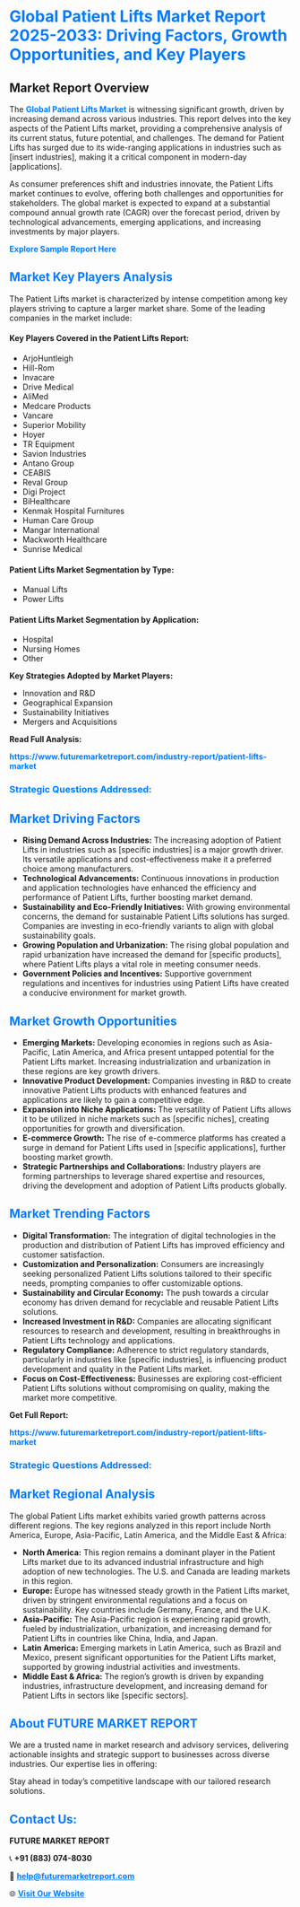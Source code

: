 <h1 style="color: #007BFF;">Global Patient Lifts Market Report 2025-2033: Driving Factors, Growth Opportunities, and Key Players</h1>

<section id="overview">
<h2>Market Report Overview</h2>
<p>The <a href="https://www.futuremarketreport.com/industry-report/patient-lifts-market" style="color: #007BFF; text-decoration: none;"><strong>Global Patient Lifts Market</strong></a> is witnessing significant growth, driven by increasing demand across various industries. This report delves into the key aspects of the Patient Lifts market, providing a comprehensive analysis of its current status, future potential, and challenges. The demand for Patient Lifts has surged due to its wide-ranging applications in industries such as [insert industries], making it a critical component in modern-day [applications].</p>
<p>As consumer preferences shift and industries innovate, the Patient Lifts market continues to evolve, offering both challenges and opportunities for stakeholders. The global market is expected to expand at a substantial compound annual growth rate (CAGR) over the forecast period, driven by technological advancements, emerging applications, and increasing investments by major players.</p>
</section>

<section id="overview">
<p><a href="https://www.futuremarketreport.com/request-sample/reportId=59423" style="color: #007BFF; text-decoration: none;"><strong>Explore Sample Report Here</strong></a></p>
</section>

<section id="key-players">
<h2 style="color: #007BFF;">Market Key Players Analysis</h2>
<p>The Patient Lifts market is characterized by intense competition among key players striving to capture a larger market share. Some of the leading companies in the market include:</p>
<h4>Key Players Covered in the Patient Lifts Report:</h4>
<ul><li>ArjoHuntleigh</li><li>Hill-Rom</li><li>Invacare</li><li>Drive Medical</li><li>AliMed</li><li>Medcare Products</li><li>Vancare</li><li>Superior Mobility</li><li>Hoyer</li><li>TR Equipment</li><li>Savion Industries</li><li>Antano Group</li><li>CEABIS</li><li>Reval Group</li><li>Digi Project</li><li>BiHealthcare</li><li>Kenmak Hospital Furnitures</li><li>Human Care Group</li><li>Mangar International</li><li>Mackworth Healthcare</li><li>Sunrise Medical</li></ul>
<h4>Patient Lifts Market Segmentation by Type:</h4>
<ul><li>Manual Lifts</li><li>Power Lifts</li></ul>

<h4>Patient Lifts Market Segmentation by Application:</h4>
<ul><li>Hospital</li><li>Nursing Homes</li><li>Other</li></ul>
<p><strong>Key Strategies Adopted by Market Players:</strong></p>
<ul>
<li>Innovation and R&D</li>
<li>Geographical Expansion</li>
<li>Sustainability Initiatives</li>
<li>Mergers and Acquisitions</li>
</ul>
</section>

<section>
<p><strong>Read Full Analysis: </strong></p><a href="https://www.futuremarketreport.com/industry-report/patient-lifts-market" style="color: #007BFF; text-decoration: none;"><strong>https://www.futuremarketreport.com/industry-report/patient-lifts-market</strong></a>
<h3 style="color: #007BFF;">Strategic Questions Addressed:</h3>
</section>

<section id="driving-factors">
<h2 style="color: #007BFF;">Market Driving Factors</h2>
<ul>
<li><strong>Rising Demand Across Industries:</strong> The increasing adoption of Patient Lifts in industries such as [specific industries] is a major growth driver. Its versatile applications and cost-effectiveness make it a preferred choice among manufacturers.</li>
<li><strong>Technological Advancements:</strong> Continuous innovations in production and application technologies have enhanced the efficiency and performance of Patient Lifts, further boosting market demand.</li>
<li><strong>Sustainability and Eco-Friendly Initiatives:</strong> With growing environmental concerns, the demand for sustainable Patient Lifts solutions has surged. Companies are investing in eco-friendly variants to align with global sustainability goals.</li>
<li><strong>Growing Population and Urbanization:</strong> The rising global population and rapid urbanization have increased the demand for [specific products], where Patient Lifts plays a vital role in meeting consumer needs.</li>
<li><strong>Government Policies and Incentives:</strong> Supportive government regulations and incentives for industries using Patient Lifts have created a conducive environment for market growth.</li>
</ul>
</section>

<section id="growth-opportunities">
<h2 style="color: #007BFF;">Market Growth Opportunities</h2>
<ul>
<li><strong>Emerging Markets:</strong> Developing economies in regions such as Asia-Pacific, Latin America, and Africa present untapped potential for the Patient Lifts market. Increasing industrialization and urbanization in these regions are key growth drivers.</li>
<li><strong>Innovative Product Development:</strong> Companies investing in R&D to create innovative Patient Lifts products with enhanced features and applications are likely to gain a competitive edge.</li>
<li><strong>Expansion into Niche Applications:</strong> The versatility of Patient Lifts allows it to be utilized in niche markets such as [specific niches], creating opportunities for growth and diversification.</li>
<li><strong>E-commerce Growth:</strong> The rise of e-commerce platforms has created a surge in demand for Patient Lifts used in [specific applications], further boosting market growth.</li>
<li><strong>Strategic Partnerships and Collaborations:</strong> Industry players are forming partnerships to leverage shared expertise and resources, driving the development and adoption of Patient Lifts products globally.</li>
</ul>
</section>

<section id="trending-factors">
<h2 style="color: #007BFF;">Market Trending Factors</h2>
<ul>
<li><strong>Digital Transformation:</strong> The integration of digital technologies in the production and distribution of Patient Lifts has improved efficiency and customer satisfaction.</li>
<li><strong>Customization and Personalization:</strong> Consumers are increasingly seeking personalized Patient Lifts solutions tailored to their specific needs, prompting companies to offer customizable options.</li>
<li><strong>Sustainability and Circular Economy:</strong> The push towards a circular economy has driven demand for recyclable and reusable Patient Lifts solutions.</li>
<li><strong>Increased Investment in R&D:</strong> Companies are allocating significant resources to research and development, resulting in breakthroughs in Patient Lifts technology and applications.</li>
<li><strong>Regulatory Compliance:</strong> Adherence to strict regulatory standards, particularly in industries like [specific industries], is influencing product development and quality in the Patient Lifts market.</li>
<li><strong>Focus on Cost-Effectiveness:</strong> Businesses are exploring cost-efficient Patient Lifts solutions without compromising on quality, making the market more competitive.</li>
</ul>
</section>

<section>
<p><strong>Get Full Report: </strong></p><a href="https://www.futuremarketreport.com/industry-report/patient-lifts-market" style="color: #007BFF; text-decoration: none;"><strong>https://www.futuremarketreport.com/industry-report/patient-lifts-market</strong></a>
<h3 style="color: #007BFF;">Strategic Questions Addressed:</h3>
</section>


<section id="regional-analysis">
<h2 style="color: #007BFF;">Market Regional Analysis</h2>
<p>The global Patient Lifts market exhibits varied growth patterns across different regions. The key regions analyzed in this report include North America, Europe, Asia-Pacific, Latin America, and the Middle East & Africa:</p>
<ul>
<li><strong>North America:</strong> This region remains a dominant player in the Patient Lifts market due to its advanced industrial infrastructure and high adoption of new technologies. The U.S. and Canada are leading markets in this region.</li>
<li><strong>Europe:</strong> Europe has witnessed steady growth in the Patient Lifts market, driven by stringent environmental regulations and a focus on sustainability. Key countries include Germany, France, and the U.K.</li>
<li><strong>Asia-Pacific:</strong> The Asia-Pacific region is experiencing rapid growth, fueled by industrialization, urbanization, and increasing demand for Patient Lifts in countries like China, India, and Japan.</li>
<li><strong>Latin America:</strong> Emerging markets in Latin America, such as Brazil and Mexico, present significant opportunities for the Patient Lifts market, supported by growing industrial activities and investments.</li>
<li><strong>Middle East & Africa:</strong> The region’s growth is driven by expanding industries, infrastructure development, and increasing demand for Patient Lifts in sectors like [specific sectors].</li>
</ul>
</section>

<footer>
<h2 style="color: #007BFF;">About FUTURE MARKET REPORT</h2>
<p>We are a trusted name in market research and advisory services, delivering actionable insights and strategic support to businesses across diverse industries. Our expertise lies in offering:</p>

<p>Stay ahead in today’s competitive landscape with our tailored research solutions.</p>

<h2 style="color: #007BFF;">Contact Us:</h2>
<p><strong>FUTURE MARKET REPORT</strong></p>
<p>📞 <strong>+91 (883) 074-8030</strong></p>
<p>📧 <strong><a href="mailto:help@futuremarketreport.com" style="color: #007BFF;">help@futuremarketreport.com</a></strong></p>
<p>🌐 <strong><a href="https://www.futuremarketreport.com/" style="color: #007BFF;">Visit Our Website</a></strong></p>
</footer>